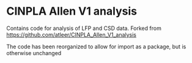 # CINPLA Allen V1 analysis

Contains code for analysis of LFP and CSD data. Forked from https://github.com/atleer/CINPLA_Allen_V1_analysis

The code has been reorganized to allow for import as a package, but is otherwise unchanged

